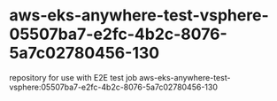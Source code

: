 # aws-eks-anywhere-test-vsphere-05507ba7-e2fc-4b2c-8076-5a7c02780456-130
repository for use with E2E test job aws-eks-anywhere-test-vsphere:05507ba7-e2fc-4b2c-8076-5a7c02780456-130

